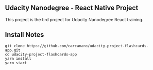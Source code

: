 ## Udacity Nanodegree - React Native Project

This project is the tird project for Udacity Nanodegree React training.

## Install Notes

```shell
git clone https://github.com/carcamano/udacity-project-flashcards-app.git
cd udacity-project-flashcards-app
yarn install
yarn start
```
